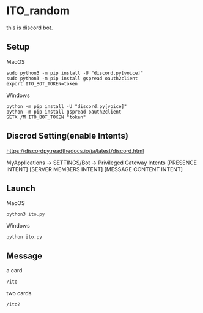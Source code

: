 # ITO_random

this is discord bot.

## Setup

MacOS
```
sudo python3 -m pip install -U "discord.py[voice]"
sudo python3 -m pip install gspread oauth2client
export ITO_BOT_TOKEN=token
```

Windows
```
python -m pip install -U "discord.py[voice]"
python -m pip install gspread oauth2client
SETX /M ITO_BOT_TOKEN "token"
```

## Discrod Setting(enable Intents)

https://discordpy.readthedocs.io/ja/latest/discord.html

MyApplications -> SETTINGS/Bot -> Privileged Gateway Intents
[PRESENCE INTENT] 
[SERVER MEMBERS INTENT]
[MESSAGE CONTENT INTENT]


## Launch


MacOS
```
python3 ito.py
```

Windows
```
python ito.py
```

## Message

a card

```
/ito
```

two cards

```
/ito2
```